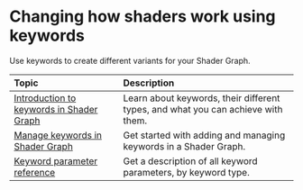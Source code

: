# Changing how shaders work using keywords

Use keywords to create different variants for your Shader Graph.

| **Topic** | **Description** |
| :--- | :--- |
| [Introduction to keywords in Shader Graph](Keywords-concepts.md) | Learn about keywords, their different types, and what you can achieve with them. |
| [Manage keywords in Shader Graph](Keywords-manage.md) | Get started with adding and managing keywords in a Shader Graph. |
| [Keyword parameter reference](Keywords-reference.md) | Get a description of all keyword parameters, by keyword type. |
